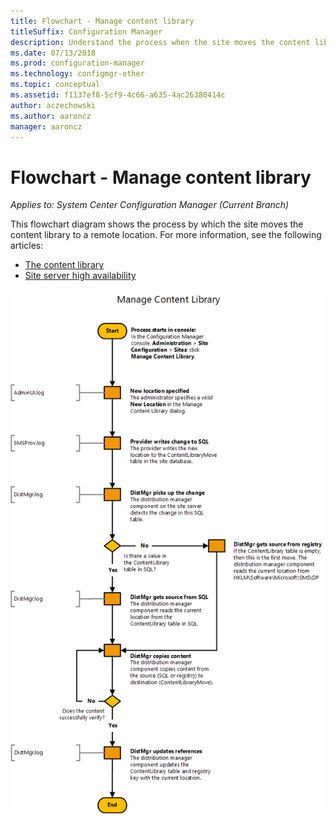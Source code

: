 ```yaml
---
title: Flowchart - Manage content library 
titleSuffix: Configuration Manager
description: Understand the process when the site moves the content library to a remote location. 
ms.date: 07/13/2018
ms.prod: configuration-manager
ms.technology: configmgr-other
ms.topic: conceptual
ms.assetid: f1137ef8-5cf9-4c66-a635-4ac26380414c
author: aczechowski
ms.author: aaroncz
manager: aaroncz
---
```


# Flowchart - Manage content library

*Applies to: System Center Configuration Manager (Current Branch)*

This flowchart diagram shows the process by which the site moves the content library to a remote location. For more information, see the following articles:  
- [The content library](/sccm/core/plan-design/hierarchy/the-content-library)  
- [Site server high availability](/sccm/core/servers/deploy/configure/site-server-high-availability)

![Flowchart diagram to move the content library to a remote location](media/manage-content-library-flowchart.png)

